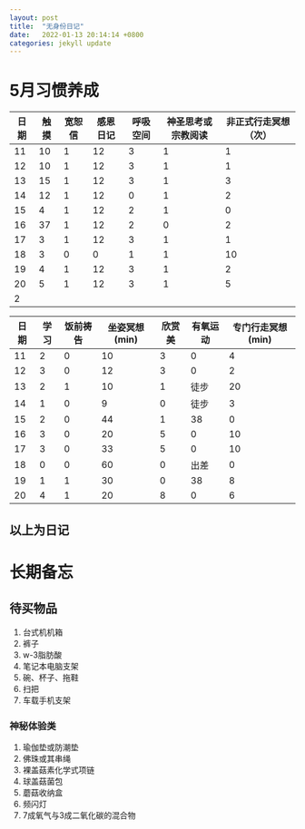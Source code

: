 ```yaml
---
layout: post
title:  "无身份日记"
date:   2022-01-13 20:14:14 +0800
categories: jekyll update
---
```


# 5月习惯养成

|日期|触摸|宽恕信|感恩日记|呼吸空间|神圣思考或宗教阅读|非正式行走冥想（次）|
|----|----|----|----|----|----|----|
| 11 | 10 |  1 | 12 |  3 |  1 |  1 |
| 12 | 10 |  1 | 12 |  3 |  1 |  1 |
| 13 | 15 |  1 | 12 |  3 |  1 |  3 |
| 14 | 12 |  1 | 12 |  0 |  1 |  2 |
| 15 |  4 |  1 | 12 |  2 |  1 |  0 |
| 16 | 37 |  1 | 12 |  2 |  0 |  2 |
| 17 |  3 |  1 | 12 |  3 |  1 |  1 |
| 18 |  3 |  0 |  0 |  1 |  1 | 10 |
| 19 |  4 |  1 | 12 |  3 |  1 |  2 |
| 20 |  5 |  1 | 12 |  3 |  1 |  5 |
| 2 |   |   |   |   |   |   |

|日期|学习|饭前祷告|坐姿冥想(min)|欣赏美|有氧运动|专门行走冥想(min)|
|----|----|----|----|----|----|----|
| 11 |  2 |  0 | 10 |  3 |  0 |  4 |
| 12 |  3 |  0 | 12 |  3 |  0 |  2 |
| 13 |  2 |  1 | 10 |  1 |徒步| 20 |
| 14 |  1 |  0 |  9 |  0 |徒步|  3 |
| 15 |  2 |  0 | 44 |  1 | 38 |  0 |
| 16 |  3 |  0 | 20 |  5 |  0 | 10 |
| 17 |  3 |  0 | 33 |  5 |  0 | 10 |
| 18 |  0 |  0 | 60 |  0 |出差|  0 |
| 19 |  1 |  1 | 30 |  0 | 38 |  8 |
| 20 |  4 |  1 | 20 |  8 |  0 |  6 |


以上为日记
---
# 长期备忘

## 待买物品
1. 台式机机箱
1. 裤子
1. w-3脂肪酸
1. 笔记本电脑支架
1. 碗、杯子、拖鞋
1. 扫把
1. 车载手机支架

### 神秘体验类
1. 瑜伽垫或防潮垫
1. 佛珠或其串绳
1. 裸盖菇素化学式项链
1. 球盖菇菌包
1. 蘑菇收纳盒
1. 频闪灯
1. 7成氧气与3成二氧化碳的混合物
